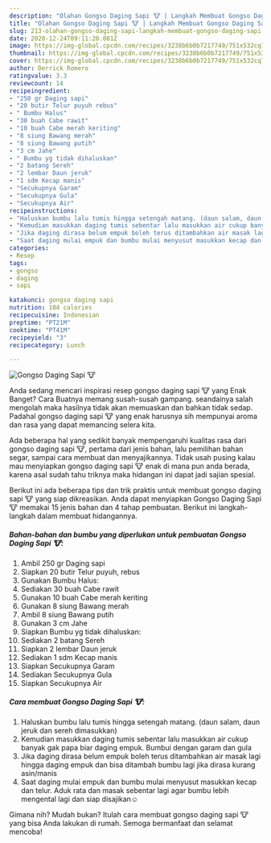 ```yaml
---
description: "Olahan Gongso Daging Sapi 🐮 | Langkah Membuat Gongso Daging Sapi 🐮 Yang Bikin Ngiler"
title: "Olahan Gongso Daging Sapi 🐮 | Langkah Membuat Gongso Daging Sapi 🐮 Yang Bikin Ngiler"
slug: 213-olahan-gongso-daging-sapi-langkah-membuat-gongso-daging-sapi-yang-bikin-ngiler
date: 2020-12-24T09:11:20.081Z
image: https://img-global.cpcdn.com/recipes/3238b6b0b7217749/751x532cq70/gongso-daging-sapi-🐮-foto-resep-utama.jpg
thumbnail: https://img-global.cpcdn.com/recipes/3238b6b0b7217749/751x532cq70/gongso-daging-sapi-🐮-foto-resep-utama.jpg
cover: https://img-global.cpcdn.com/recipes/3238b6b0b7217749/751x532cq70/gongso-daging-sapi-🐮-foto-resep-utama.jpg
author: Derrick Romero
ratingvalue: 3.3
reviewcount: 14
recipeingredient:
- "250 gr Daging sapi"
- "20 butir Telur puyuh rebus"
- " Bumbu Halus"
- "30 buah Cabe rawit"
- "10 buah Cabe merah keriting"
- "8 siung Bawang merah"
- "8 siung Bawang putih"
- "3 cm Jahe"
- " Bumbu yg tidak dihaluskan"
- "2 batang Sereh"
- "2 lembar Daun jeruk"
- "1 sdm Kecap manis"
- "Secukupnya Garam"
- "Secukupnya Gula"
- "Secukupnya Air"
recipeinstructions:
- "Haluskan bumbu lalu tumis hingga setengah matang. (daun salam, daun jeruk dan sereh dimasukkan)"
- "Kemudian masukkan daging tumis sebentar lalu masukkan air cukup banyak gak papa biar daging empuk. Bumbui dengan garam dan gula"
- "Jika daging dirasa belum empuk boleh terus ditambahkan air masak lagi hingga daging empuk dan bisa ditambah bumbu lagi jika dirasa kurang asin/manis"
- "Saat daging mulai empuk dan bumbu mulai menyusut masukkan kecap dan telur. Aduk rata dan masak sebentar lagi agar bumbu lebih mengental lagi dan siap disajikan☺"
categories:
- Resep
tags:
- gongso
- daging
- sapi

katakunci: gongso daging sapi 
nutrition: 104 calories
recipecuisine: Indonesian
preptime: "PT21M"
cooktime: "PT41M"
recipeyield: "3"
recipecategory: Lunch

---
```



![Gongso Daging Sapi 🐮](https://img-global.cpcdn.com/recipes/3238b6b0b7217749/751x532cq70/gongso-daging-sapi-🐮-foto-resep-utama.jpg)

Anda sedang mencari inspirasi resep gongso daging sapi 🐮 yang Enak Banget? Cara Buatnya memang susah-susah gampang. seandainya salah mengolah maka hasilnya tidak akan memuaskan dan bahkan tidak sedap. Padahal gongso daging sapi 🐮 yang enak harusnya sih mempunyai aroma dan rasa yang dapat memancing selera kita.

Ada beberapa hal yang sedikit banyak mempengaruhi kualitas rasa dari gongso daging sapi 🐮, pertama dari jenis bahan, lalu pemilihan bahan segar, sampai cara membuat dan menyajikannya. Tidak usah pusing kalau mau menyiapkan gongso daging sapi 🐮 enak di mana pun anda berada, karena asal sudah tahu triknya maka hidangan ini dapat jadi sajian spesial.




Berikut ini ada beberapa tips dan trik praktis untuk membuat gongso daging sapi 🐮 yang siap dikreasikan. Anda dapat menyiapkan Gongso Daging Sapi 🐮 memakai 15 jenis bahan dan 4 tahap pembuatan. Berikut ini langkah-langkah dalam membuat hidangannya.

<!--inarticleads1-->

##### Bahan-bahan dan bumbu yang diperlukan untuk pembuatan Gongso Daging Sapi 🐮:

1. Ambil 250 gr Daging sapi
1. Siapkan 20 butir Telur puyuh, rebus
1. Gunakan  Bumbu Halus:
1. Sediakan 30 buah Cabe rawit
1. Gunakan 10 buah Cabe merah keriting
1. Gunakan 8 siung Bawang merah
1. Ambil 8 siung Bawang putih
1. Gunakan 3 cm Jahe
1. Siapkan  Bumbu yg tidak dihaluskan:
1. Sediakan 2 batang Sereh
1. Siapkan 2 lembar Daun jeruk
1. Sediakan 1 sdm Kecap manis
1. Siapkan Secukupnya Garam
1. Sediakan Secukupnya Gula
1. Siapkan Secukupnya Air




<!--inarticleads2-->

##### Cara membuat Gongso Daging Sapi 🐮:

1. Haluskan bumbu lalu tumis hingga setengah matang. (daun salam, daun jeruk dan sereh dimasukkan)
1. Kemudian masukkan daging tumis sebentar lalu masukkan air cukup banyak gak papa biar daging empuk. Bumbui dengan garam dan gula
1. Jika daging dirasa belum empuk boleh terus ditambahkan air masak lagi hingga daging empuk dan bisa ditambah bumbu lagi jika dirasa kurang asin/manis
1. Saat daging mulai empuk dan bumbu mulai menyusut masukkan kecap dan telur. Aduk rata dan masak sebentar lagi agar bumbu lebih mengental lagi dan siap disajikan☺




Gimana nih? Mudah bukan? Itulah cara membuat gongso daging sapi 🐮 yang bisa Anda lakukan di rumah. Semoga bermanfaat dan selamat mencoba!
